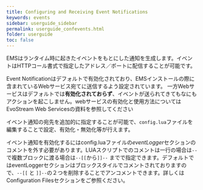 ```yaml
---
title: Configuring and Receiving Event Notifications
keywords: events
sidebar: userguide_sidebar
permalink: userguide_confevents.html
folder: userguide
toc: false
---
```


EMSはランタイム時に起きたイベントをもとにした通知を生成します。イベントはHTTPコール書式で指定したアドレス／ポートに配信することが可能です。

Event Notificationはデフォルトで有効化されており、EMSインストールの際に含まれているWebサービス宛てに送信するよう設定されています。
一方Webサービスはデフォルトでは**有効化されておらず**、イベントが送られてきてもなにもアクションを起こしません。webサービスの有効化と使用方法についてはEvoStream Web Servicesの資料を参照してください


イベント通知の宛先を追加的に指定することが可能で、`config.lua`ファイルを編集することで設定、有効化・無効化等が行えます。

イベント通知を有効化するにはconfig.luaファイルの*eventLogger*セクションのコメントを外す必要があります。LUAスクリプトでのコメントは一行の場合は`--` で複数ブロックに渡る場合は`--[[`から`]]--` までで指定できます。デフォルトではeventLoggerセクションはブロックスタイルでコメントされておりますので、`--[[` と `]]--`の２つを削除することでアンコメントできます。詳しくはConfiguration Filesセクションをご参照ください。
